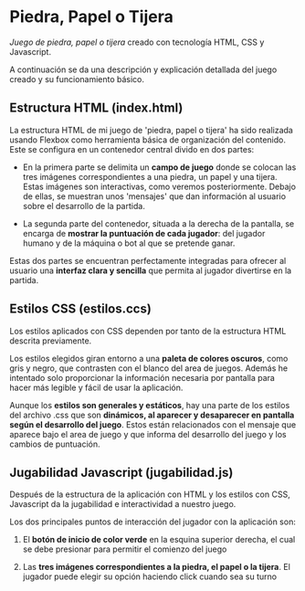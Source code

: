 
# Piedra, Papel o Tijera 

*Juego de piedra, papel o tijera* creado con tecnología HTML, CSS y Javascript.

A continuación se da una descripción y explicación detallada del juego creado y su funcionamiento básico.

## Estructura HTML (index.html)

La estructura HTML de mi juego de 'piedra, papel o tijera' ha sido realizada usando Flexbox como herramienta básica de organización del contenido.
Este se configura en un contenedor central divido en dos partes:

* En la primera parte se delimita un **campo de juego** donde se colocan las tres imágenes correspondientes a una piedra, un papel y una tijera. Estas imágenes son interactivas, como veremos posteriormente. Debajo de ellas, se muestran unos 'mensajes' que dan información al usuario sobre el desarrollo de la partida.
  
* La segunda parte del contenedor, situada a la derecha de la pantalla, se encarga de **mostrar la puntuación de cada jugador**: del jugador humano y de la máquina o bot al que se pretende ganar.

Estas dos partes se encuentran perfectamente integradas para ofrecer al usuario una **interfaz clara y sencilla** que permita al jugador divertirse en la partida.

## Estilos CSS (estilos.ccs)

Los estilos aplicados con CSS dependen por tanto de la estructura HTML descrita previamente.

Los estilos elegidos giran entorno a una **paleta de colores oscuros**, como gris y negro, que contrasten con el blanco del area de juegos. Además he intentado solo proporcionar la información necesaria por pantalla para hacer más legible y fácil de usar la aplicación.

Aunque los **estilos son generales y estáticos**, hay una parte de los estilos del archivo .css que son **dinámicos, al aparecer y desaparecer en pantalla según el desarrollo del juego**. Estos están relacionados con el mensaje que aparece bajo el area de juego y que informa del desarrollo del juego y los cambios de puntuación.

## Jugabilidad Javascript (jugabilidad.js)

Después de la estructura de la aplicación con HTML y los estilos con CSS, Javascript da la jugabilidad e interactividad a nuestro juego.

Los dos principales puntos de interacción del jugador con la aplicación son:

1) El **botón de inicio de color verde** en la esquina superior derecha, el cual se debe presionar para permitir el comienzo del juego

2) Las **tres imágenes correspondientes a la piedra, el papel o la tijera**. El jugador puede elegir su opción haciendo click cuando sea su turno
